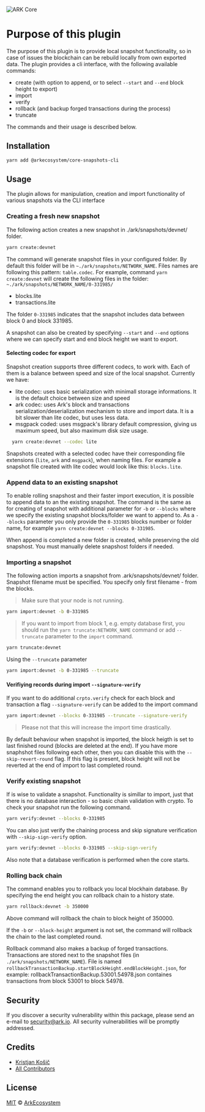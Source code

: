 ![ARK Core](https://i.imgur.com/1aP6F2o.png)

# Purpose of this plugin
The purpose of this plugin is to provide local snapshot functionality, so in case of issues the blockchain can be rebuild locally from own exported data.
The plugin provides a cli interface, with the following available commands:

- create (with option to append, or to select `--start` and `--end` block height to export)
- import
- verify
- rollback (and backup forged transactions during the process)
- truncate

The commands and their usage is described below.

## Installation
```bash
yarn add @arkecosystem/core-snapshots-cli
```
## Usage
The plugin allows for manipulation, creation and import functionality of various snapshots via the CLI interface

### Creating a fresh new snapshot
The following action creates a new snapshot in ./ark/snapshots/devnet/ folder.
```bash
yarn create:devnet
```
The command will generate snapshot files in your configured folder. By default this folder will be in `~./ark/snapshots/NETWORK_NAME`.
Files names are following this pattern:  `table.codec`. For example, command `yarn create:devnet` will create the following files in the folder:
`~./ark/snapshots/NETWORK_NAME/0-331985/`
- blocks.lite
- transactions.lite

The folder `0-331985` indicates that the snapshot includes data between block 0 and block 331985.

A snapshot can also be created by specifying `--start` and `--end` options where we can specify start and end block height we want to export.

#### Selecting codec for export
Snapshot creation supports three different codecs, to work with. Each of them is a balance between speed and size of the local snapshot. Currently we have:
- lite codec: uses basic serialization with minimall storage informations. It is the default choice between size and speed
- ark codec: uses Ark's block and transactions serialization/deserialization mechanism to store and import data. It is a bit slower than lite codec, but uses less data.
- msgpack coded: uses msgpack's library default compression, giving us maximum speed, but also maximum disk size usage.

```bash
  yarn create:devnet --codec lite
```

Snapshots created with a selected codec have their corresponding file extensions (`lite`, `ark` and `msgpack`), when naming files. For example a snapshot file created with lite codec would look like this: `blocks.lite`.

### Append data to an existing snapshot
To enable rolling snapshost and their faster import execution, it is possible to append data to an the existing snapshot.
The command is the same as for creating of snapshot with additional parameter for `-b` or `--blocks` where we specify the existing snapshot blocks/folder we want to append to.
As a `--blocks` parameter you only provide the `0-331985` blocks number or folder name, for example `yarn create:devnet --blocks 0-331985`.

When append is completed a new folder is created, while preserving the old snapshost. You must manually delete snapshost folders if needed.

### Importing a snapshot
The following action imports a snapshot from .ark/snapshots/devnet/ folder. Snapshot filename must be specified. You specify only first filename - from the blocks.

>Make sure that your node is not running.

```bash
yarn import:devnet -b 0-331985
```
> If you want to import from block 1, e.g. empty database first, you should run the `yarn truncate:NETWORK_NAME` command or add `--truncate` parameter to the `import` command.
```bash
yarn truncate:devnet
```
Using the `--truncate` parameter
```bash
yarn import:devnet -b 0-331985 --truncate
```
#### Verifiying records during import `--signature-verify`
If you want to do additional `crpto.verify` check for each block and transaction a flag `--signature-verify` can be added to the import command
```bash
yarn import:devnet --blocks 0-331985 --truncate --signature-verify
```
>Please not that this will increase the import time drastically.

By default behaviour when snapshot is imported, the block heigth is set to last finished round (blocks are deleted at the end). If you have more snaphshot files following each other, then you can disable this with the `--skip-revert-round` flag. If this flag is present, block height will not be reverted at the end of import to last completed round.

### Verify existing snapshot
If is wise to validate a snapshot. Functionality is simillar to import, just that there is no database interaction - so basic chain validation with crypto. To check your snapshot run the following command.
```bash
yarn verify:devnet --blocks 0-331985
```
You can also just verify the chaining process and skip signature verification with `--skip-sign-verify` option.
```bash
yarn verify:devnet --blocks 0-331985 --skip-sign-verify
```
Also note that a database verification is performed when the core starts.

### Rolling back chain
The command enables you to rollback you local blockhain database. By specifying the end height you can rollback chain to a history state.
```bash
yarn rollback:devnet -b 350000
```
Above command will rollback the chain to block height of 350000.

If the `-b` or `--block-height` argument is not set, the command will rollback the chain to the last completed round.

Rollback command also makes a backup of forged transactions. Transactions are stored next to the snapshot files (in `./ark/snapshots/NETWORK_NAME`). File is named `rollbackTransactionBackup.startBlockHeight.endBlockHeight.json`, for example: rollbackTransactionBackup.53001.54978.json containes transactions from block 53001 to block 54978.

## Security
If you discover a security vulnerability within this package, please send an e-mail to security@ark.io. All security vulnerabilities will be promptly addressed.

## Credits
- [Kristjan Košič](https://github.com/kristjank)
- [All Contributors](../../../../contributors)

## License
[MIT](LICENSE) © [ArkEcosystem](https://ark.io)
